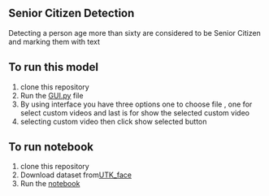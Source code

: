 ## Senior Citizen Detection
Detecting a person age more than sixty are considered to be Senior Citizen and marking them with text

## To run this model 
1. clone this repository
2. Run the [GUI.py](https://github.com/Vasantharish/Senior_citizen/blob/5903229bd80271d9e4f2cbf2cca974475f6a00e7/GUI.py) file
3. By using interface you have three options one to choose file , one for select custom videos and last is for show the selected custom video
4. selecting custom video then click show selected button

## To run notebook
1. clone this repository
2. Download dataset from[UTK_face](https://github.com/Vasantharish/long_hair_detection/tree/3a252e9e7fb34a67f6002e1b4c278b56b2716d1b/UTKFace)
3. Run the [notebook](https://github.com/Vasantharish/Senior_citizen/blob/6958511bea14de389938ca9a83143ab105fbae3b/Senior.ipynb)
